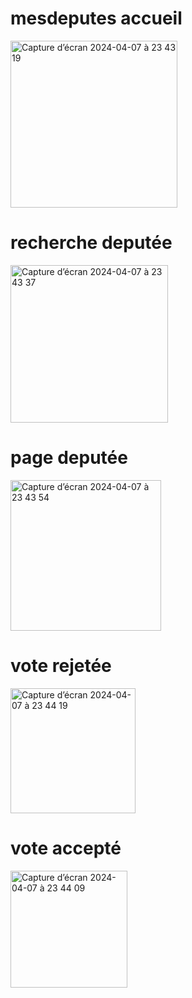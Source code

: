 # mesdeputes accueil 
<img width="267" alt="Capture d’écran 2024-04-07 à 23 43 19" src="https://github.com/hichemaabb/mesdeputes/assets/136649208/93c762a7-f0e9-46e5-ba18-3d89582de056">

# recherche deputée 
<img width="252" alt="Capture d’écran 2024-04-07 à 23 43 37" src="https://github.com/hichemaabb/mesdeputes/assets/136649208/57055d99-d413-419e-87fb-4b4ca1d8ab27">

# page deputée
<img width="241" alt="Capture d’écran 2024-04-07 à 23 43 54" src="https://github.com/hichemaabb/mesdeputes/assets/136649208/0bb5bdfc-8750-4ea8-a3d4-fd9b43326f7e">

# vote rejetée
<img width="200" alt="Capture d’écran 2024-04-07 à 23 44 19" src="https://github.com/hichemaabb/mesdeputes/assets/136649208/062a64bb-4bb3-4153-a5d6-78a5ab262b1a">

# vote accepté 
<img width="187" alt="Capture d’écran 2024-04-07 à 23 44 09" src="https://github.com/hichemaabb/mesdeputes/assets/136649208/e3f303ab-2610-437e-8fa8-914dd2442497">

